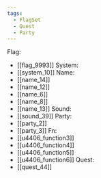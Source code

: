 ```yaml
---
tags:
  - FlagSet
  - Quest
  - Party
---
```

Flag:
- [[flag_9993]]
System:
- [[system_10]]
Name:
- [[name_14]]
- [[name_12]]
- [[name_6]]
- [[name_8]]
- [[name_13]]
Sound:
- [[sound_39]]
Party:
- [[party_2]]
- [[party_3]]
Fn:
- [[u4406_function3]]
- [[u4406_function4]]
- [[u4406_function5]]
- [[u4406_function6]]
Quest:
- [[quest_44]]
